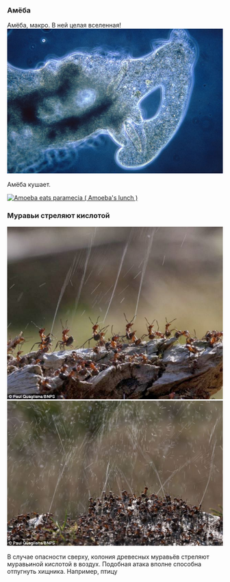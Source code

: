 ### Амёба

Амёба, макро. В ней целая вселенная!
![Amoeba Macro](chapters/img/01/amoeba-macro.jpg)

Амёба кушает.

[![Amoeba eats paramecia ( Amoeba's lunch )](https://img.youtube.com/vi/mv6Ehv06mXY/0.jpg)](https://youtube.com/watch?v=mv6Ehv06mXY)

### Муравьи стреляют кислотой
![](chapters/img/02/ants-shoot-formic-acid-1.jpg)
![](chapters/img/02/ants-shoot-formic-acid-2.jpg)

В случае опасности сверху, колония древесных муравьёв стреляют муравьиной кислотой в воздух.
Подобная атака вполне способна отпугнуть хищника. Например, птицу